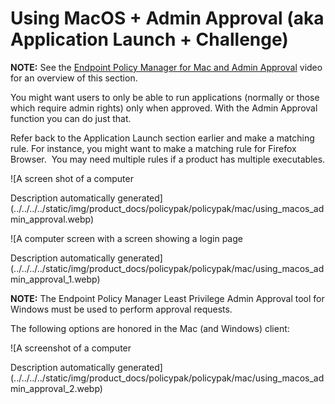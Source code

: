 # Using MacOS + Admin Approval (aka Application Launch + Challenge)

**NOTE:** See the
[Endpoint Policy Manager for Mac and Admin Approval](../video/leastprivilege/mac/adminapproval.md)
video for an overview of this section.

You might want users to only be able to run applications (normally or those which require admin
rights) only when approved. With the Admin Approval function you can do just that.

Refer back to the Application Launch section earlier and make a matching rule. For instance, you
might want to make a matching rule for Firefox Browser.  You may need multiple rules if a product
has multiple executables.

![A screen shot of a computer

Description automatically
generated](../../../../static/img/product_docs/policypak/policypak/mac/using_macos_admin_approval.webp)

![A computer screen with a screen showing a login page

Description automatically
generated](../../../../static/img/product_docs/policypak/policypak/mac/using_macos_admin_approval_1.webp)

**NOTE:** The Endpoint Policy Manager Least Privilege Admin Approval tool for Windows must be used
to perform approval requests.

The following options are honored in the Mac (and Windows) client:

![A screenshot of a computer

Description automatically
generated](../../../../static/img/product_docs/policypak/policypak/mac/using_macos_admin_approval_2.webp)
